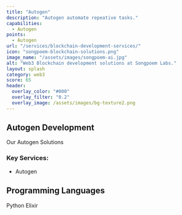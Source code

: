 ```yaml
---
title: "Autogen"
description: "Autogen automate repeative tasks."
capabilities:
  - Autogen
points:
  - Autogen
url: "/services/blockchain-development-services/"
icon: "songpoem-blockchain-solutions.png"
image_name: "/assets/images/songpoem-ai.jpg"
alt: "Web3 Blockchain development solutions at Songpoem Labs."
layout: splash
category: web3
score: 65
header:
  overlay_color: "#000"
  overlay_filter: "0.2"
  overlay_image: /assets/images/bg-texture2.png
---
```

## Autogen Development

Our Autogen Solutions

### Key Services:
- Autogen

## Programming Languages
Python
Elixir
